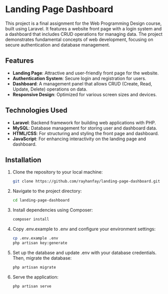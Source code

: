 # Landing Page Dashboard

This project is a final assignment for the Web Programming Design course, built using Laravel. It features a website front page with a login system and a dashboard that includes CRUD operations for managing data. The project demonstrates fundamental concepts of web development, focusing on secure authentication and database management.

## Features
- **Landing Page**: Attractive and user-friendly front page for the website.
- **Authentication System**: Secure login and registration for users.
- **Dashboard**: A management panel that allows CRUD (Create, Read, Update, Delete) operations on data.
- **Responsive Design**: Optimized for various screen sizes and devices.

## Technologies Used 
- **Laravel**: Backend framework for building web applications with PHP.
- **MySQL**: Database management for storing user and dashboard data.
- **HTML/CSS**: For structuring and styling the front page and dashboard.
- **JavaScript**: For enhancing interactivity on the landing page and dashboard.

## Installation 

1. Clone the repository to your local machine:
   ```bash
   git clone https://github.com/rayhanfay/landing-page-dashboard.git
   
2. Navigate to the project directory:
   ```bash
   cd landing-page-dashboard

3. Install dependencies using Composer:
   ```bash
   composer install

4. Copy .env.example to .env and configure your environment settings:
   ```bash
   cp .env.example .env
   php artisan key:generate

5. Set up the database and update .env with your database credentials. Then, migrate the database:
   ```bash
   php artisan migrate

6. Serve the application:
   ```bash
   php artisan serve
